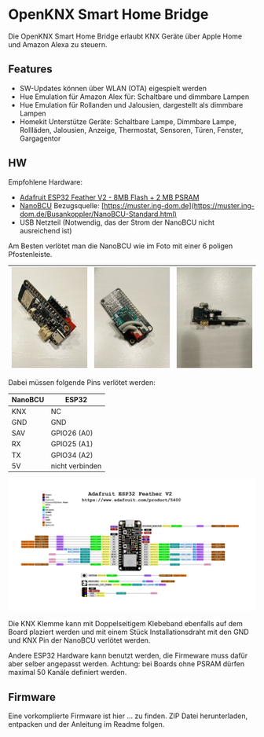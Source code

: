 # OpenKNX Smart Home Bridge

Die OpenKNX Smart Home Bridge erlaubt KNX Geräte über Apple Home und Amazon Alexa zu steuern.

## Features
- SW-Updates können über WLAN (OTA) eigespielt werden
- Hue Emulation für Amazon Alex für: Schaltbare und dimmbare Lampen
- Hue Emulation für Rollanden und Jalousien, dargestellt als dimmbare Lampen
- Homekit Unterstütze Geräte: Schaltbare Lampe, Dimmbare Lampe, Rollläden, Jalousien, Anzeige, Thermostat, Sensoren, Türen, Fenster, Gargagentor

## HW

Empfohlene Hardware:

- [Adafruit ESP32 Feather V2 - 8MB Flash + 2 MB PSRAM](https://www.adafruit.com/product/5400)
- [NanoBCU](https://github.com/OpenKNX/OpenKNX/wiki/NanoBCU) Bezugsquelle: [https://muster.ing-dom.de](https://muster.ing-dom.de/Busankoppler/NanoBCU-Standard.html)
- USB Netzteil (Notwendig, das der Strom der NanoBCU nicht ausreichend ist)

Am Besten verlötet man die NanoBCU wie im Foto mit einer 6 poligen Pfostenleiste.


| ![ESP32 FeatherV2 Aufbau - Ansicht 2](doc/pic/FeatherV2-2.jpg) | ![ESP32 FeatherV2 Aufbau - Ansicht 1](doc/pic/FeatherV2-1.jpg) | ![ESP32 FeatherV2 Aufbau - Ansicht 3](doc/pic/FeatherV2-3.jpg) |
|-|-|-|

Dabei müssen folgende Pins verlötet werden:

| NanoBCU | ESP32           |
|---------|-----------------|
| KNX     | NC              |
| GND     | GND             | 
| SAV     | GPIO26 (A0)     |
| RX      | GPIO25 (A1)     |
| TX      | GPIO34 (A2)     |
| 5V      | nicht verbinden |

![ESP32 Feahter V2 Pinout](doc/pic/adafruit_products_Adafruit_ESP32_Feather_V2_Pinout.jpg)

Die KNX Klemme kann mit Doppelseitigem Klebeband ebenfalls auf dem Board plaziert werden und mit einem Stück Installationsdraht mit den GND und KNX Pin der NanoBCU verlötet werden.

Andere ESP32 Hardware kann benutzt werden, die Firmeware muss dafür aber selber angepasst werden. Achtung: bei Boards ohne PSRAM dürfen maximal 50 Kanäle definiert werden.

## Firmware

Eine vorkomplierte Firmware ist hier ... zu finden. ZIP Datei herunterladen, entpacken und der Anleitung im Readme folgen.

